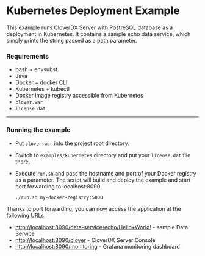 # Kubernetes Deployment Example

This example runs CloverDX Server with PostreSQL database as a deployment in Kubernetes.
It contains a sample echo data service, which simply prints the string passed as a path parameter.

### Requirements
* bash + envsubst
* Java
* Docker + docker CLI
* Kubernetes + kubectl
* Docker image registry accessible from Kubernetes
* ``clover.war``
* ``license.dat``

---

### Running the example

* Put ``clover.war`` into the project root directory.
* Switch to ``examples/kubernetes`` directory and put your ``license.dat`` file there.
* Execute `run.sh` and pass the hostname and port of your Docker registry as a parameter. The script will build and deploy the example and start port forwarding to localhost:8090.

    ```
    ./run.sh my-docker-registry:5000
    ```

Thanks to port forwarding, you can now access the application at the following URLs:
* <http://localhost:8090/data-service/echo/Hello+World!> - sample Data Service
* <http://localhost:8090/clover> - CloverDX Server Console
* <http://localhost:8090/monitoring> - Grafana monitoring dashboard

